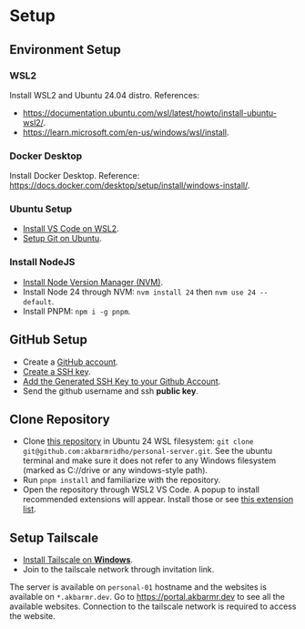 # Setup

## Environment Setup

### WSL2

Install WSL2 and Ubuntu 24.04 distro. References:

- <https://documentation.ubuntu.com/wsl/latest/howto/install-ubuntu-wsl2/>.
- <https://learn.microsoft.com/en-us/windows/wsl/install>.

### Docker Desktop

Install Docker Desktop. Reference: <https://docs.docker.com/desktop/setup/install/windows-install/>.

### Ubuntu Setup

- [Install VS Code on WSL2](https://learn.microsoft.com/en-us/windows/wsl/tutorials/wsl-vscode).
- [Setup Git on Ubuntu](https://learn.microsoft.com/en-us/windows/wsl/tutorials/wsl-git).

### Install NodeJS

- [Install Node Version Manager (NVM)](https://github.com/nvm-sh/nvm?tab=readme-ov-file#installing-and-updating).
- Install Node 24 through NVM: `nvm install 24` then `nvm use 24 --default`.
- Install PNPM: `npm i -g pnpm`.

## GitHub Setup

- Create a [GitHub account](https://github.com).
- [Create a SSH key](https://docs.github.com/en/authentication/connecting-to-github-with-ssh/generating-a-new-ssh-key-and-adding-it-to-the-ssh-agent#generating-a-new-ssh-key).
- [Add the Generated SSH Key to your Github Account](https://docs.github.com/en/authentication/connecting-to-github-with-ssh/adding-a-new-ssh-key-to-your-github-account).
- Send the github username and ssh **public key**.

## Clone Repository

- Clone [this repository](https://github.com/akbarmridho/personal-server) in Ubuntu 24 WSL filesystem: `git clone git@github.com:akbarmridho/personal-server.git`. See the ubuntu terminal and make sure it does not refer to any Windows filesystem (marked as C://drive or any windows-style path).
- Run `pnpm install` and familiarize with the repository.
- Open the repository through WSL2 VS Code. A popup to install recommended extensions will appear. Install those or see [this extension list](../.vscode/extensions.json).

## Setup Tailscale

- [Install Tailscale on **Windows**](https://tailscale.com/download).
- Join to the tailscale network through invitation link.

The server is available on `personal-01` hostname and the websites is available on `*.akbarmr.dev`. Go to <https://portal.akbarmr.dev> to see all the available websites. Connection to the tailscale network is required to access the website.
